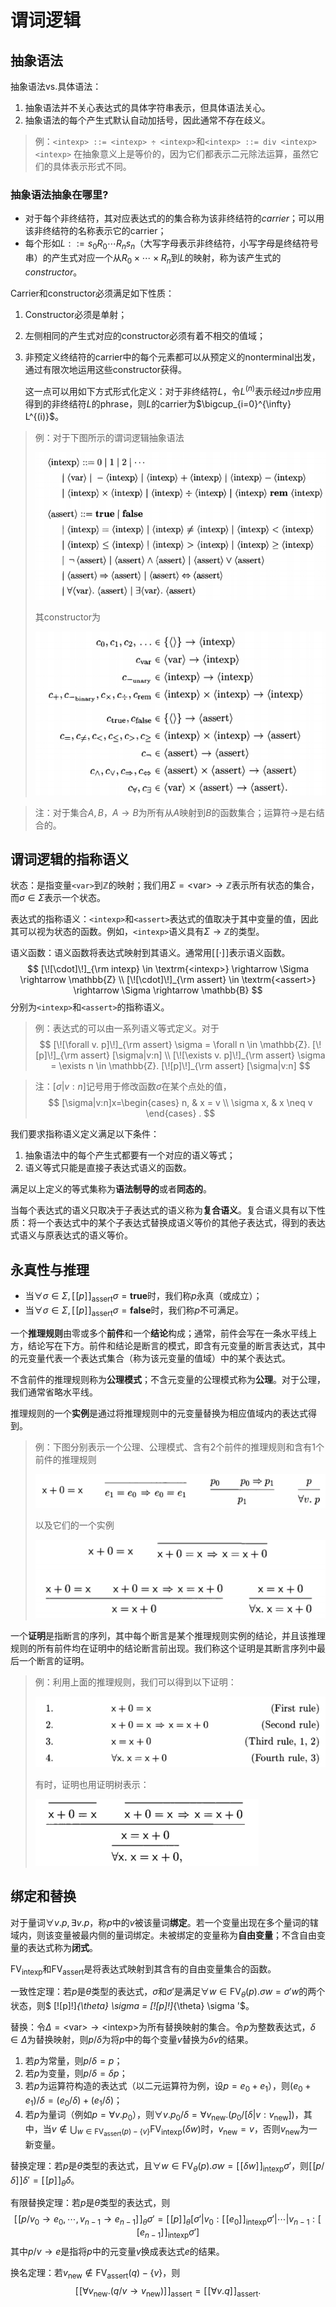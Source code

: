 # 谓词逻辑

## 抽象语法

抽象语法vs.具体语法：

1. 抽象语法并不关心表达式的具体字符串表示，但具体语法关心。
2. 抽象语法的每个产生式默认自动加括号，因此通常不存在歧义。

> 例：`<intexp> ::= <intexp> ÷ <intexp>`和`<intexp> ::= div <intexp> <intexp>` 在抽象意义上是等价的，因为它们都表示二元除法运算，虽然它们的具体表示形式不同。

### 抽象语法抽象在哪里?

- 对于每个非终结符，其对应表达式的的集合称为该非终结符的*carrier*；可以用该非终结符的名称表示它的carrier；
- 每个形如$L ::= s_0 R_0 \cdots R_n s_n$（大写字母表示非终结符，小写字母是终结符号串）的产生式对应一个从$R_0 \times \cdots \times R_n$到$L$的映射，称为该产生式的*constructor*。

Carrier和constructor必须满足如下性质：

1. Constructor必须是单射；

2. 左侧相同的产生式对应的constructor必须有着不相交的值域；

3. 非预定义终结符的carrier中的每个元素都可以从预定义的nonterminal出发，通过有限次地运用这些constructor获得。

   这一点可以用如下方式形式化定义：对于非终结符$L$，令$L^{(n)}$表示经过$n$步应用得到的非终结符$L$的phrase，则$L$的carrier为$\bigcup_{i=0}^{\infty} L^{(i)}$。

> 例：对于下图所示的谓词逻辑抽象语法
>
> ![image-20200713222032665](1-Predicate%20Logic.assets/image-20200713222032665.png)
>
> 其constructor为 
>
> ![image-20200713222053916](1-Predicate%20Logic.assets/image-20200713222053916.png)

> 注：对于集合$A, B$，$A \rightarrow B$为所有从$A$映射到$B$的函数集合；运算符$\rightarrow$是右结合的。

## 谓词逻辑的指称语义

状态：是指变量`<var>`到$\mathbb{Z}$的映射；我们用$\Sigma = \text{<var>} \rightarrow \mathbb{Z}$表示所有状态的集合，而$\sigma \in \Sigma$表示一个状态。

表达式的指称语义：`<intexp>`和`<assert>`表达式的值取决于其中变量的值，因此其可以视为状态的函数。例如，`<intexp>`语义具有$\Sigma \rightarrow \mathbb{Z}$的类型。

语义函数：语义函数将表达式映射到其语义。通常用$[\![\cdot]\!]$表示语义函数。
$$
[\![\cdot]\!]_{\rm intexp} \in \textrm{<intexp>} \rightarrow \Sigma \rightarrow \mathbb{Z} \\ 
[\![\cdot]\!]_{\rm assert} \in \textrm{<assert>} \rightarrow \Sigma \rightarrow \mathbb{B}
$$
分别为`<intexp>`和`<assert>`的指称语义。

> 例：表达式的可以由一系列语义等式定义。对于
> $$
> [\![\forall v. p]\!]_{\rm assert}  \sigma = \forall n \in \mathbb{Z}. [\![p]\!]_{\rm assert} [\sigma|v:n] \\ 
> [\![\exists v. p]\!]_{\rm assert}  \sigma = \exists n \in \mathbb{Z}. [\![p]\!]_{\rm assert} [\sigma|v:n]
> $$

> 注：$[\sigma|v:n]$记号用于修改函数$\sigma$在某个点处的值，
> $$
> [\sigma|v:n]x=\begin{cases}
> n, & x = v \\
> \sigma x, & x \neq v
> \end{cases} .
> $$

我们要求指称语义定义满足以下条件：

1. 抽象语法中的每个产生式都要有一个对应的语义等式；
2. 语义等式只能是直接子表达式语义的函数。

满足以上定义的等式集称为**语法制导的**或者**同态的**。

当每个表达式的语义只取决于子表达式的语义称为**复合语义**。复合语义具有以下性质：将一个表达式中的某个子表达式替换成语义等价的其他子表达式，得到的表达式语义与原表达式的语义等价。

## 永真性与推理

- 当$\forall \sigma \in \Sigma, [\![p]\!]_{\text{assert}} \sigma = \textbf{true}$时，我们称$p$永真（或成立）；
- 当$\forall \sigma \in \Sigma, [\![p]\!]_{\text{assert}} \sigma = \textbf{false}$时，我们称$p$不可满足。

一个**推理规则**由零或多个**前件**和一个**结论**构成；通常，前件会写在一条水平线上方，结论写在下方。前件和结论是断言的模式，即含有元变量的断言表达式，其中的元变量代表一个表达式集合（称为该元变量的值域）中的某个表达式。

不含前件的推理规则称为**公理模式**；不含元变量的公理模式称为**公理**。对于公理，我们通常省略水平线。

推理规则的一个**实例**是通过将推理规则中的元变量替换为相应值域内的表达式得到。

> 例：下图分别表示一个公理、公理模式、含有2个前件的推理规则和含有1个前件的推理规则
>
> ![image-20200714020514111](1-Predicate%20Logic.assets/image-20200714020514111.png)
>
> 以及它们的一个实例
>
> ![image-20200714020532681](1-Predicate%20Logic.assets/image-20200714020532681.png)

一个**证明**是指断言的序列，其中每个断言是某个推理规则实例的结论，并且该推理规则的所有前件均在证明中的结论断言前出现。我们称这个证明是其断言序列中最后一个断言的证明。

> 例：利用上面的推理规则，我们可以得到以下证明：
>
> ![image-20200714020637854](1-Predicate%20Logic.assets/image-20200714020637854.png)
>
> 有时，证明也用证明树表示：
>
> ![image-20200714020655000](1-Predicate%20Logic.assets/image-20200714020655000.png)

## 绑定和替换

对于量词$\forall v. p, \exists v.p$，称$p$中的$v$被该量词**绑定**。若一个变量出现在多个量词的辖域内，则该变量被最内侧的量词绑定。未被绑定的变量称为**自由变量**；不含自由变量的表达式称为**闭式**。

$\mathrm{FV}_{\text{intexp}}$和$\mathrm{FV}_{\text{assert}}$是将表达式映射到其含有的自由变量集合的函数。

一致性定理：若$p$是$\theta$类型的表达式，$\sigma$和$\sigma'$是满足$\forall w \in \mathrm{FV}_{\theta}(p). \sigma w = \sigma'w$的两个状态，则$ [\![p]\!]_{\theta} \sigma = [\![p]\!]_{\theta} \sigma '$。

替换：令$\Delta = \text{<var>} \rightarrow \text{<intexp>}$为所有替换映射的集合。令$p$为整数表达式，$\delta \in \Delta$为替换映射，则$p/\delta$为将$p$中的每个变量$v$替换为$\delta v$的结果。

1. 若$p$为常量，则$p/\delta=p$；
2. 若$p$为变量，则$p/\delta = \delta p$；
3. 若$p$为运算符构造的表达式（以二元运算符为例，设$p=e_0+e_1$），则$(e_0+e_1)/\delta = (e_0 / \delta) + (e_1/\delta)$；
4. 若$p$为量词（例如$p = \forall v. p_0$），则$\forall v. p_0 /\delta = \forall v_{\text{new}} .(p_0 / [\delta | v : v_{\text{new}}])$，其中，当$v \notin \bigcup_{w \in \text{FV}_{\text{assert}}(p) - \{v\}} \text{FV}_{\text{intexp}}(\delta w)$时，$v_{\text{new}}=v$，否则$v_{\text{new}}$为一新变量。

替换定理：若$p$是$\theta$类型的表达式，且$\forall w \in \text{FV}_{\theta}(p).\sigma w = [\![\delta w]\!]_{\text{intexp}}\sigma'$，则$[\![p/\delta]\!]\delta'=[\![p]\!]_{\theta}\delta$。

有限替换定理：若$p$是$\theta$类型的表达式，则
$$
[\![p/v_0 \rightarrow e_0, \cdots, v_{n-1} \rightarrow e_{n-1}]\!]_{\theta} \sigma' 
= [\![p]\!]_{\theta} [\sigma'|v_0:[\![e_0]\!]_{\text{intexp}} \sigma' | \cdots | v_{n-1} : [\![e_{n-1}]\!]_{\text{intexp}} \sigma']
$$
其中$p/v\rightarrow e$是指将$p$中的元变量$v$换成表达式$e$的结果。

换名定理：若$v_{\text{new}} \notin \text{FV}_{\text{assert}}(q) - \{v\}$，则
$$
[\![\forall v_{\text{new}}. (q / v \rightarrow v_{\text{new}})]\!]_{\text{assert}} = [\![\forall v. q]\!]_{\text{assert}} .
$$
